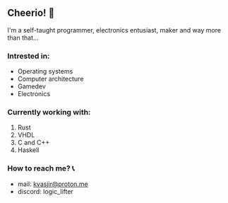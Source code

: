 ## Cheerio! 👋
I'm a self-taught programmer, electronics entusiast, maker and way more than that...

### Intrested in:
- Operating systems
- Computer architecture
- Gamedev
- Electronics

### Currently working with:
1. Rust
2. VHDL
3. C and C++
4. Haskell

### How to reach me? 	:telephone_receiver:
- mail: kvasjir@proton.me
- discord: logic_lifter
